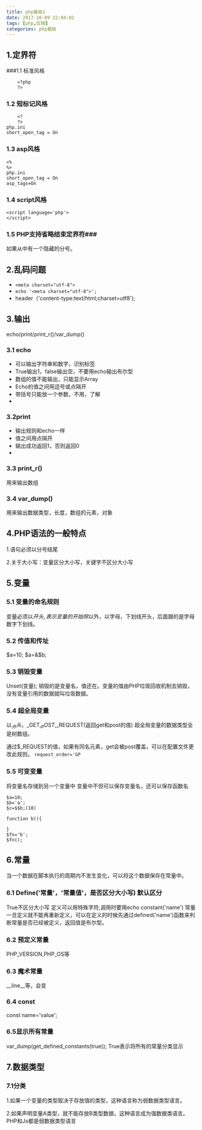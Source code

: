 ```yaml
---
title: php基础1
date: 2017-10-09 22:04:02
tags: [php,后端]
categories: php基础
---
```

## 1.定界符 ##
###1.1 标准风格
```
	<?php
	?>
```
### 1.2 短标记风格
```
	<?
	?>
php.ini
short_open_tag = On
```
### 1.3 asp风格	
```	
<%	
%>
php.ini
short_open_tag = On
asp_tags=On
```

### 1.4 script风格	
```
<script language='php'>
</script>
```
### 1.5 PHP支持省略结束定界符###
如果从<?php 开始到最后都是php代码，可以省略。
?>中有一个隐藏的分号。

## 2.乱码问题 
+	`<meta charset="utf-8">`
+	`echo '<meta charset="utf-8">';`
+	header（'content-type:text/html;charset=utf8');

## 3.输出 
echo/print/print_r()/var_dump()

### 3.1 echo 
+	可以输出字符串和数字，识别标签
+	True输出1，false输出空，不要用echo输出布尔型
+	数组的值不能输出，只能显示Array
+	Echo的值之间用逗号或点隔开
+	带括号只能放一个参数，不用，了解
+	
### 3.2print	
+	输出规则和echo一样
+	值之间用点隔开
+	输出成功返回1，否则返回0
+	
### 3.3 print_r()
用来输出数组

### 3.4 var_dump()
用来输出数据类型，长度，数组的元素，对象

## 4.PHP语法的一般特点 ##
1.语句必须以分号结尾

2.关于大小写：变量区分大小写，关键字不区分大小写

## 5.变量 ##

### 5.1 变量的命名规则
变量必须以$开头,表示变量的开始
除$以外，以字母，下划线开头，后面跟的是字母数字下划线。

### 5.2 传值和传址
$a=10;
$a=&$b;

### 5.3 销毁变量
Unset(变量);
销毁的是变量名，值还在。变量的值由PHP垃圾回收机制去销毁，没有变量引用的数据就叫垃圾数据。

### 5.4 超全局变量
以$_开头，$_GET,$_POST,$_REQUEST(返回get和post的值)
超全局变量的数据类型全是树数组。

通过$_REQUEST的值，如果有同名元素，get会被post覆盖，可以在配置文件更改此规则。
`request_order='GP`

### 5.5 可变变量
将变量名存储到另一个变量中
变量中不但可以保存变量名，还可以保存函数名
```
$a=10;
$b='a';
$c=$$b;(10)

function b(){
	
}
$fn='b';
$fn();
```

## 6.常量
当一个数据在脚本执行的周期内不发生变化，可以将这个数据保存在常量中。

### 6.1 Define('常量'，'常量值'，是否区分大小写) 默认区分
True不区分大小写
定义可以用特殊字符,调用时要用echo constant('name')
常量一旦定义就不能再重新定义，可以在定义的时候先通过defined('name')函数来判断常量是否已经被定义，返回值是布尔型。

### 6.2 预定义常量
PHP_VERSION,PHP_OS等

### 6.3 魔术常量
__line__等，会变

### 6.4 const
const name='value';

### 6.5显示所有常量
var_dump(get_defined_constants(true));
True表示将所有的常量分类显示

## 7.数据类型
### 7.1分类
1.如果一个变量的类型取决于存放值的类型，这种语言称为弱数据类型语言。

2.如果声明变量A类型，就不能存放B类型数据，这种语言成为强数据类语言。
PHP和Js都是弱数据类型语言

